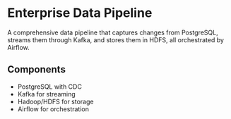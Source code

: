# Enterprise Data Pipeline

A comprehensive data pipeline that captures changes from PostgreSQL, streams them through Kafka, and stores them in HDFS, all orchestrated by Airflow.

## Components

- PostgreSQL with CDC
- Kafka for streaming
- Hadoop/HDFS for storage
- Airflow for orchestration


